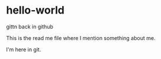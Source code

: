 # hello-world
gittn back in github

This is the read me file where I mention something about me. 

I'm here in git.
